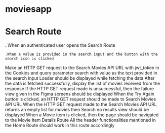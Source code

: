 # moviesapp


# Search Route

. When an authenticated user opens the Search Route

    .When a value is provided in the search input and the button with the search icon is clicked

Make an HTTP GET request to the Search Movies API URL with jwt_token in the Cookies and query parameter search with value as the text provided in the search input
Loader should be displayed while fetching the data
After the data is fetched successfully, display the list of movies received from the response
If the HTTP GET request made is unsuccessful, then the failure view given in the Figma screens should be displayed
When the Try Again button is clicked, an HTTP GET request should be made to Search Movies API URL
When the HTTP GET request made to the Search Movies API URL returns an empty list for movies then Search no results view should be displayed
When a Movie item is clicked, then the page should be navigated to the Movie Item Details Route
All the header functionalities mentioned in the Home Route should work in this route accordingly
